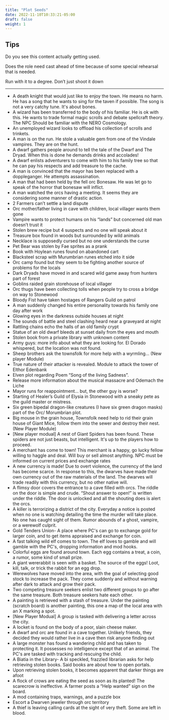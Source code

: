 ```yaml
---
title: "Plot Seeds"
date: 2022-11-10T10:33:21-05:00
draft: false
weight: 1
---
```


## Tips

Do you see this content actually getting used. 

Does the role need cast ahead of time because of some special rehearsal that is needed. 

Run with it to a degree. Don’t just shoot it down 

---


- A death knight that would just like to enjoy the town. He means no harm. He has a song that he wants to sing for the taven if possible. The song is not a very catchy tune. It's about bones.
- A  wizard has been transferred to the body of his familiar. He is ok with this. He wants to trade formal magic scrolls and debate spellcraft theory. The NPC Should be familiar with the NERO Cosmology. 
- An unemployed wizard looks to offload his collection of scrolls and trinkets.
- A man is on the run. He stole a valuable gem from one of the Vindale vampires. They are on the hunt. 
- A dwarf gathers people around to tell the tale of the Dwarf and The Dryad. When this is done he demands drinks and accolades!
- A dwarf enlists adventurers to come with him to his family tree so that he can pay his respects and add treasure to the cache.
- A man is convinced that the mayor has been replaced with a doppleganger. He attempts assassination.
- A man that had been held by the fell orc Bonesaw. He was let go to speak of the horror that bonesaw will inflict. 
- A man watched the orcs having a meeting. It seems they are considering some manner of drastic action.
- 2 Farmers can’t settle a land dispute
- Orc mother/father living in cave with children, local villager wants them gone
- Vampire wants to protect humans on his “lands” but concerned old man doesn’t trust it
- Stolen brew recipe but 4 suspects and no one will speak about it
- Treasure box found in woods but surrounded by wild animals
- Necklace is supposedly cursed but no one understands the curse
- Pet Bear was stolen by Fae sprites as a prank
- Book with Hoylean runes found on abandoned cart
- Blacksteel scrap with Murumbrian runes etched into it side
- Orc camp found but they seem to be fighting another source of problems for the locals
- Dark Dryads have moved in and scared wild game away from hunters part of forest
- Goblins raided grain storehouse of local villager
- Orc thugs have been collecting tolls when people try to cross a bridge on way to Stonewood
- Bloody Fist have taken hostages of Rangers Guild on patrol
- A man suddenly changed his entire personality towards his family one day after work
- Glowing eyes in the darkness outside houses at night
- The sounds of battle and steel clashing heard near a graveyard at night
- Rattling chains echo the halls of an old family crypt
- Statue of an old dwarf bleeds at sunset daily from the eyes and mouth
- Stolen book from a private library with unknown content
- Army guys: more info about what they are looking for. El Dorado whispered, but the location was not found.
- Sheep brothers ask the townsfolk for more help with a wyrmling… (New player Module)
- True nature of their attacker is revealed. Module to attack the tower of Elthor Edenbank
- Elven plot regarding Poem “Song of the living Sadness”. 
- Release more information about the musical massacre and Odemach the Liche
- Mayor runs for reappointment…  but, the other guy is worse?
- Starting of Healer’s Guild of Elysia in Stonewood with a sneaky pete as the guild master or mistress.
- Six green bipedal dragon-like creatures (I have six green dragon masks) part of the Orc/ Morumbrian plot.
- Big mouse in the grain house, Townsfolk need help to rid their grain house of Giant Mice, follow them into the sewer and destroy their nest.  (New Player Module)
- [New player modual] A nest of Giant Spiders has been found. These spiders are not just beasts, but intelligent. It's up to the players how to proceed.
- A merchant has come to town! This merchant is a happy, go lucky fellow willing to haggle and deal. Will buy or sell almost anything. NPC must be informed on current prices and exchange rates
- A new currency is made! Due to overt violence, the currency of the land has become scarce. In response to this, the dwarves have made their own currency out of the raw materials of the land. The dwarves will trade readily with this currency, but no other native will.
- A flimsy door covers the entrance to a cave filled with orcs. The riddle on the door is simple and crude. “Shout answer to open!” is written under the riddle. The door is unlocked and all the shouting does is alert the orcs.
- A killer is terrorizing a district of the city. Everyday a notice is posted when no one is watching detailing the time the murder will take place. No one has caught sight of them. Rumor abounds of a ghost, vampire, or a werewolf culprit.
- Gold Tenders Union- A place where PC's can go to exchange gold for larger coin, and to get items appraised and exchange for coin.
- A fast talking wild elf comes to town. The elf loves to gamble and will gamble with the PC's, dropping information and mod hooks.
- Colorful eggs are found around town. Each egg contains a treat, a coin, a rumor, some kind of small prize. 
- A giant wererabbit is seen with a basket. The source of the eggs! Loot, kill, talk, or trick the rabbit for an egg drop.
- Werewolves have moved into the area, with the  goal of selecting good stock to increase the pack. They come suddenly and without warning after dark to attack and grow their pack.
- Two competing treasure seekers enlist two different groups to go after the same treasure. Both treasure seekers hate each other.
- A painting is retrieved with a stash of treasure. Under the painting (scratch board) is another painting, this one a map of the local area with an X marking a spot.
- [New Player Modual] A group is tasked with delivering a letter across the city. 
- A locket is found on the body of a poor, slain cheese maker.
- A dwarf and orc are found in a cave together. Unlikely friends, they decided they would rather live in a cave then risk anyone finding out
- A large monster has found a wandering child and has taken to protecting it. It possesses no intelligence except that of an animal. The PC's are tasked with tracking and rescuing the child.
- A Biatia in the Library- A bi speckled, frazzled librarian asks for help retrieving stolen books. Said books are about how to open portals.
- Upon retrieving stolen books, it becomes apparent that darker things are afoot
- A flock of crows are eating the seed as soon as its planted! The scarecrow is ineffective. A farmer posts a “Help wanted” sign on the board.
- A mod containing traps, warnings, and a puzzle box
- Escort a Dwarven jeweler through orc territory
- A thief is leaving calling cards at the sight of very theft. Some are left in blood.
